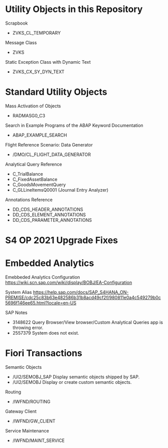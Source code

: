 # Utility Objects in this Repository
Scrapbook
- ZVKS_CL_TEMPORARY

Message Class
- ZVKS

Static Exception Class with Dynamic Text
- ZVKS_CX_SY_DYN_TEXT

# Standard Utility Objects

Mass Activation of Objects
- RADMASG0_C3

Search in Example Programs of the ABAP Keyword Documentation
- ABAP_EXAMPLE_SEARCH

Flight Reference Scenario: Data Generator
- /DMO/CL_FLIGHT_DATA_GENERATOR

Analytical Query Reference
- C_TrialBalance
- C_FixedAssetBalance
- C_GoodsMovementQuery
- C_GLLineItemsQ0001 (Journal Entry Analyzer)

Annotations Reference
- DD_CDS_HEADER_ANNOTATIONS
- DD_CDS_ELEMENT_ANNOTATIONS
- DD_CDS_PARAMETER_ANNOTATIONS

# S4 OP 2021 Upgrade Fixes

# Embedded Analytics

Emebbeded Analytics Configuration
https://wiki.scn.sap.com/wiki/display/BOBJ/EA-Configuration

System Alias
https://help.sap.com/docs/SAP_S4HANA_ON-PREMISE/cdc25c83b63e482586b31b8acd49cf2f/980811e0a4c549279b0c5696f146ee65.html?locale=en-US

SAP Notes
- 3148622 Query Browser/View browser/Custom Analytical Queries app is throwing error.
- 2557379 System does not exist.

# Fiori Transactions

Semantic Objects
- /UI2/SEMOBJ_SAP Display semantic objects shipped by SAP.
- /UI2/SEMOBJ Display or create custom semantic objects.

Routing
- /IWFND/ROUTING

Gateway Client
- /IWFND/GW_CLIENT

Service Maintenance
- /IWFND/MAINT_SERVICE
